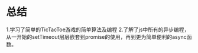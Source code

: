 <!--
 * @Author: vivien
 * @Date: 2020-07-26 20:35:27
 * @Last Modified by: vivien
 * @LastEditTime: 2020-09-20 13:29:30
-->
# 总结
1.学习了简单的TicTacToe游戏的简单算法及编程
2.了解了js中所有的异步编程，从一开始的setTimeout层层嵌套到promise的使用，再到更为简单便利的async函数。
